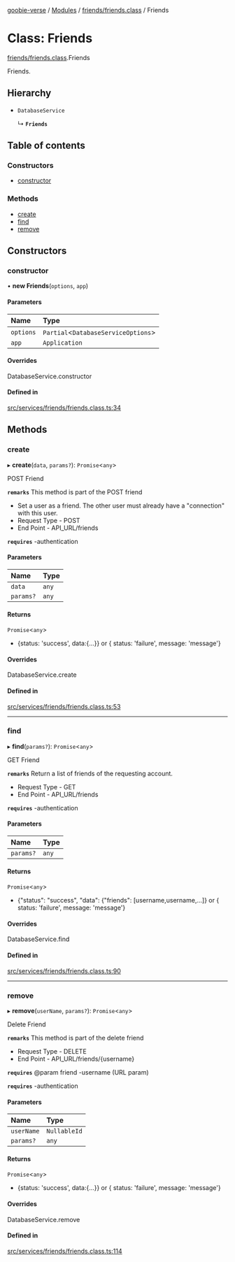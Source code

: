 [goobie-verse](../README.md) / [Modules](../modules.md) / [friends/friends.class](../modules/friends_friends_class.md) / Friends

# Class: Friends

[friends/friends.class](../modules/friends_friends_class.md).Friends

Friends.

## Hierarchy

- `DatabaseService`

  ↳ **`Friends`**

## Table of contents

### Constructors

- [constructor](friends_friends_class.Friends.md#constructor)

### Methods

- [create](friends_friends_class.Friends.md#create)
- [find](friends_friends_class.Friends.md#find)
- [remove](friends_friends_class.Friends.md#remove)

## Constructors

### constructor

• **new Friends**(`options`, `app`)

#### Parameters

| Name | Type |
| :------ | :------ |
| `options` | `Partial`<`DatabaseServiceOptions`\> |
| `app` | `Application` |

#### Overrides

DatabaseService.constructor

#### Defined in

[src/services/friends/friends.class.ts:34](https://github.com/digisomni-syndicate/vircadia-metaverse-v2/blob/4467f0e/src/services/friends/friends.class.ts#L34)

## Methods

### create

▸ **create**(`data`, `params?`): `Promise`<`any`\>

POST Friend

**`remarks`**
This method is part of the POST friend
- Set a user as a friend. The other user must already have a "connection" with this user.
- Request Type - POST
- End Point - API_URL/friends

**`requires`** -authentication

#### Parameters

| Name | Type |
| :------ | :------ |
| `data` | `any` |
| `params?` | `any` |

#### Returns

`Promise`<`any`\>

- {status: 'success', data:{...}} or { status: 'failure', message: 'message'}

#### Overrides

DatabaseService.create

#### Defined in

[src/services/friends/friends.class.ts:53](https://github.com/digisomni-syndicate/vircadia-metaverse-v2/blob/4467f0e/src/services/friends/friends.class.ts#L53)

___

### find

▸ **find**(`params?`): `Promise`<`any`\>

GET Friend

**`remarks`**
Return a list of friends of the requesting account.
- Request Type - GET
- End Point - API_URL/friends

**`requires`** -authentication

#### Parameters

| Name | Type |
| :------ | :------ |
| `params?` | `any` |

#### Returns

`Promise`<`any`\>

-  {"status": "success", "data": {"friends": [username,username,...]} or  { status: 'failure', message: 'message'}

#### Overrides

DatabaseService.find

#### Defined in

[src/services/friends/friends.class.ts:90](https://github.com/digisomni-syndicate/vircadia-metaverse-v2/blob/4467f0e/src/services/friends/friends.class.ts#L90)

___

### remove

▸ **remove**(`userName`, `params?`): `Promise`<`any`\>

Delete Friend

**`remarks`**
This method is part of the delete friend
- Request Type - DELETE
- End Point - API_URL/friends/{username}

**`requires`** @param friend -username (URL param)

**`requires`** -authentication

#### Parameters

| Name | Type |
| :------ | :------ |
| `userName` | `NullableId` |
| `params?` | `any` |

#### Returns

`Promise`<`any`\>

- {status: 'success', data:{...}} or { status: 'failure', message: 'message'}

#### Overrides

DatabaseService.remove

#### Defined in

[src/services/friends/friends.class.ts:114](https://github.com/digisomni-syndicate/vircadia-metaverse-v2/blob/4467f0e/src/services/friends/friends.class.ts#L114)
